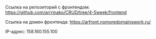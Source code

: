 

Ссылка на репозиторий с фронтендом: https://github.com/arrrinako/CRUD/tree/4-5week/frontend

Ссылка на домен фронтенда: https://arfront.nomoredomainswork.ru/

IP-адрес: 158.160.155.100
